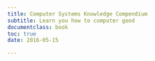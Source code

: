 ```yaml
---
title: Computer Systems Knowledge Compendium
subtitle: Learn you how to computer good
documentclass: book
toc: true
date: 2016-05-15

---
```


